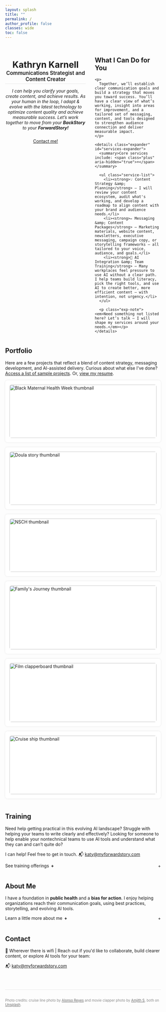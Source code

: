 ```yaml
---
layout: splash
title: ""
permalink: /
author_profile: false
classes: wide
toc: false
---
```

<style>
/* ============ Universal expander behavior (Services, About, Training) ============ */
.expander summary {
  display: flex;                 /* lets us push the right icon to the edge */
  align-items: center;
  gap: .4rem;
  cursor: pointer;
  list-style: none;
  width: 100%;                   /* ensure the right icon has space to align right */
}
.expander summary::-webkit-details-marker { display: none; }

/* Right-aligned icon for ALL expanders */
.expander summary::after { content: "+"; margin-left: auto; }
.expander[open] summary::after { content: "–"; }

/* (If you still have inline left "+" spans in About/Training, this just bolds them) */
.expander .plus { font-weight: 700; }

/* ============ Services spacing ============ */
#services .service-list {
  margin: 1rem 0 1rem 1.5rem;    /* space above & below list */
  padding-left: .5rem;
  font-size: .95rem;
  line-height: 1.55;
}
#services .service-list li + li { margin-top: .75rem; }
#services .exp-note { margin-top: 1rem; }

/* ============ Training spacing ============ */
#training .training-list {
  margin: 1rem 0 0 1.5rem;       /* space above list */
  padding-left: .5rem;
  font-size: .95rem;
  line-height: 1.55;
}
#training .training-list li { margin-bottom: .75rem; }

/* ============ About (optional tiny top margin when open) ============ */
#about #about-expander[open] { margin-top: .5rem; }

/* ===== Featured Work (flex-friendly, no grid required) ===== */
/* Make the row spacing consistent (your container uses flex + wrap) */
#portfolio .card-grid {
  gap: 1rem !important;                 /* rely on gap, not space-between */
  justify-content: flex-start !important;
}

/* Tablet: 2 cards per row (override inline flex: 1 1 calc(33% - 1em)) */
@media (max-width: 1024px) {
  #portfolio .card {
    flex: 1 1 calc(50% - 1rem) !important;  /* two columns */
  }
}

/* Mobile: 1 card per row */
@media (max-width: 640px) {
  #portfolio .card {
    flex: 1 1 100% !important;              /* single column */
  }
  #portfolio .card-grid {
    gap: 0.875rem !important;               /* a touch tighter on phones */
  }
}
/* Page-local photo credits (homepage only) */
.photo-credits {
  font-size: 0.8em;
  color: #888;
  text-align: left;
  margin: 2rem auto 0;
  padding-top: 1rem;
  border-top: 1px solid #e5e5e5; /* soft divider */
  max-width: 60rem; /* keeps it aligned with main content */
}
.photo-credits a { color: #666; text-decoration: underline; }
.photo-credits a:hover { color: #333; }

  /* ===== Two-column layout for Hero + Services only ===== */
.two-col-hero {
  display: grid;
  grid-template-columns: 1.1fr 0.9fr;          /* slight emphasis on the Hero column */
  gap: clamp(1rem, 3vw, 2rem);
  align-items: start;
  margin-block: 1.5rem;                        /* breathing room above/below */
}

/* Tidy native spacing so these two sit nicely together */
.two-col-hero .hero { margin: 0; padding: 0; }
.two-col-hero #services { margin: 0; }
.two-col-hero details.expander { width: 100%; }

/* Make the hero button look good even if it wraps */
.two-col-hero .hero a.btn { display: inline-block; margin-top: .75rem; }

/* Collapse to one column on smaller screens */
@media (max-width: 900px) {
  .two-col-hero { grid-template-columns: 1fr; }
}
  
/* Align hero tagline with Services heading */
.two-col-hero .hero p:first-of-type {
  font-size: 1.2em;          /* keep your current size */
  font-weight: 600;          /* make it heading-like */
  margin: 0.5rem 0 0.75rem;  /* push it down slightly to align */
  border-bottom: 1px solid #e5e5e5; /* add the subtle grey underline */
  padding-bottom: 0.25rem;   /* space above the line */
}

</style>

<!-- Hero + Services in a 2-column layout -->
<div class="two-col-hero">

  <!-- Hero Section -->
  <header class="hero">
    <h1 style="margin-bottom: 0;">Kathryn Karnell</h1>
    <p style="font-size: 1.2em; margin-top: 0;">
      Communications Strategist and Content Creator
    </p>
    <p><em>I can help you clarify your goals, create content, and achieve results. As your human in the loop, I adapt & evolve with the latest technology to optimize content quality and achieve measurable success.
    Let’s work together to move from your <strong>BackStory</strong> to your <strong>ForwardStory!</strong></em></p>
    <a href="mailto:katy@myforwardstory.com" class="btn btn--primary">Contact me!</a>
  </header>

  <!-- Services -->
  <section id="services">
    <h2>What I Can Do for You</h2>

    <p>
      Together, we’ll establish clear communication goals and build a strategy that moves you toward success. You’ll have a clear view of what’s working, insight into areas for improvement, and a tailored set of messaging, content, and tools designed to strengthen audience connection and deliver measurable impact.
    </p>

    <details class="expander" id="services-expander">
      <summary>Core services include: <span class="plus" aria-hidden="true">+</span></summary>

      <ul class="service-list">
        <li><strong>💡 Content Strategy &amp; Planning</strong> — I will review your content ecosystem, audit what's working, and develop a roadmap to align content with your brand and audience needs.</li>
        <li><strong>✏️ Messaging &amp; Content Packages</strong> — Marketing materials, website content, newsletters, executive messaging, campaign copy, or storytelling frameworks — all tailored to your voice, audience, and goals.</li>
        <li><strong>🤖 AI Integration &amp; Team Training</strong> — Many workplaces feel pressure to use AI without a clear path. I help teams build literacy, pick the right tools, and use AI to create better, more efficient content — with intention, not urgency.</li>
      </ul>

      <p class="exp-note"><em>Need something not listed here? Let’s talk – I will shape my services around your needs.</em></p>
    </details>
  </section>

</div><!-- /.two-col-hero -->


<!-- Featured Work -->
<section id="portfolio">
<h2>Portfolio</h2>
<p>Here are a few projects that reflect a blend of content strategy, messaging development, and AI-assisted delivery. Curious about what else I've done? <a href="/work/">Access a list of sample projects</a>. Or, <a href="/assets/ForwardStoryResumeAug2025.pdf">view my resume</a>.

<div class="card-grid" style="display: flex; flex-wrap: wrap; justify-content: space-between; gap: 1.5em;">

  <!-- Card 1 -->
  <div class="card" style="flex: 1 1 calc(33% - 1em); box-shadow: 0 0 5px rgba(0,0,0,0.1); border-radius: 8px; overflow: hidden; background: #fff; padding: 1em;">
    <img src="/assets/images/be-inspired-facebook.jpg" alt="Black Maternal Health Week thumbnail" style="width: 100%; border-radius: 6px;">
    <h4>Black Maternal Health Week - Integrated Campaign</h4>
    <p>Pioneered and executed a multi-channel campaign, integrating social, video, and written stories, boosting digital engagement and strengthening partner relationships.</p>
    <p><a href="/work/bmhw-campaign/">Learn more</a></p>
  </div>

  <!-- Card 2 -->
  <div class="card" style="flex: 1 1 calc(33% - 1em); box-shadow: 0 0 5px rgba(0,0,0,0.1); border-radius: 8px; overflow: hidden; background: #fff; padding: 1em;">
    <img src="/assets/images/Destiny600X315.jpg" alt="Doula story thumbnail" style="width: 100%; border-radius: 6px;">
    <h4><em>This is Destiny</em> – The Power of Doula Care for Better Health</h4>
    <p>Doula Kianna's support helped this mom advocate for her needs, foster positive relationships with her doctor and health care teams, and achieve improved physical and mental health.</p>
    <p><a href="./assets/ThisIsDestiny.pdf">Read the story</a></p>
  </div>

  <!-- Card 3 -->
  <div class="card" style="flex: 1 1 calc(33% - 1em); box-shadow: 0 0 5px rgba(0,0,0,0.1); border-radius: 8px; overflow: hidden; background: #fff; padding: 1em;">
    <img src="/assets/images/NSCH1200X630.jpg" alt="NSCH thumbnail" style="width: 100%; border-radius: 6px;">
    <h4>National Survey of Children's Health - Branding Video</h4>
    <p>Designed this video to raise awareness of this survey, strengthen public trust in the agency behind it, and encourage participation from parents and caregivers.</p>
    <p><a href="https://youtu.be/U0an1xbKXkA">Watch video</a></p>
  </div>

  <!-- Card 4 -->
  <div class="card" style="flex: 1 1 calc(33% - 1em); box-shadow: 0 0 5px rgba(0,0,0,0.1); border-radius: 8px; overflow: hidden; background: #fff; padding: 1em;">
    <img src="/assets/images/F2F1200X630.jpg" alt="Family's Journey thumbnail" style="width: 100%; border-radius: 6px;">
    <h4><em>A Family’s Journey</em> – Systems Change Storytelling</h4>
    <p>Follow Ben's family experience navigating complex medical, educational, and social challenges, and the critical support they received from their "F2F" center. I wrote this narrative for Congressional decision-makers and for support centers to tell their story.</p>
    <p><a href="./assets/f2f-ben-family-journey.pdf">Read the story</a></p>
  </div>

  <!-- Card 5 -->
  <div class="card" style="flex: 1 1 calc(33% - 1em); box-shadow: 0 0 5px rgba(0,0,0,0.1); border-radius: 8px; overflow: hidden; background: #fff; padding: 1em;">
    <img src="/assets/images/Clapperboard1200X630.jpg" alt="Film clapperboard thumbnail" style="width: 100%; border-radius: 6px;">
    <h4>Evacuation Plan – Film Set / Same‑Day Delivery</h4>
    <p>This comprehensive evacuation plan - for a high-profile production filming on location - is tailored to the specific geography and personnel needs of 500 crew and extras. I used AI tools to cut concept-to-delivery time by an estimated 70%, enabling same-day turnaround.</p>
    <p><em>Details available upon request.</em></p>
  </div>

  <!-- Card 6 -->
  <div class="card" style="flex: 1 1 calc(33% - 1em); box-shadow: 0 0 5px rgba(0,0,0,0.1); border-radius: 8px; overflow: hidden; background: #fff; padding: 1em;">
    <img src="/assets/images/Cruiseship1200X630.jpg" alt="Cruise ship thumbnail" style="width: 100%; border-radius: 6px;">
    <h4>Marketing Package – Alaska Tourism Pitch / Cruise Outreach</h4>
    <p>This marketing package (proposal, cover letter, press release) is for a small recreation and entertainment business in Alaska. They successfully secured cruise rep engagement. Used AI tools for research, drafting, and image generation under a tight deadline.</p>
    <p><em>Details available upon request.</em></p>
  </div>


<!-- Training -->
<section id="training">
  <h2>Training</h2>

  <p>Need help getting practical in this evolving AI landscape? Struggle with helping your teams to write clearly and effectively? Looking for someone to help enable your nontechnical teams to use AI tools and understand what they can and can’t quite do?</p>

  <p>I can help! Feel free to get in touch. 📬 <a href="mailto:katy@myforwardstory.com">katy@myforwardstory.com</a></p>

  <details class="expander" id="training-expander">
    <summary>See training offerings <span class="plus" aria-hidden="true">+</span></summary>

    <ul class="training-list">
      <li>
        <strong>✏️ Write It Clearly: Training for Teams (with AI-Enhanced Support)</strong> — Helps teams write clearly and confidently — with or without AI tools. You’ll learn how to turn complex ideas into accessible, actionable content, and how to use GenAI to support your process, not replace it.
      </li>
      <li>
        <strong>📚 Storytelling: Craft Messages That Stick, Scale, and Inspire</strong> — Helps teams and individuals bring their mission, products, or services to life with compelling, structured stories. You’ll learn how to connect messaging to audience needs, organize your ideas for clarity and flow, and use GenAI to prototype content quickly — without losing your voice. Whether you're building a brand, launching a campaign, or briefing leadership, the right story drives understanding and engagement.
      </li>
      <li>
        <strong>🤖 AI-Literacy for Nontechnical Teams: Be the Human in the Loop</strong> — Plain-language overview of generative AI, what it’s good at (and not), and how to use it thoughtfully in daily work. You’ll walk away with a practical, no-hype understanding of where these tools fit in your work.
      </li>
    </ul>
  </details>
</section>

<!-- About -->
<section id="about">
  <h2>About Me</h2>

  <p>I have a foundation in <strong>public health</strong> and a <strong>bias for action</strong>. I enjoy helping organizations reach their communication goals, using best practices, storytelling, and evolving AI tools.</p>

  <details class="expander" id="about-expander">
    <summary>Learn a little more about me <span class="plus" aria-hidden="true">+</span></summary>
  <p>Across 3 continents and 6 countries, I’ve served clients and teams across the government, academic, private, and global health sectors—including CDC, Deloitte, USAID, Peace Corps, University of Washington, and Johns Hopkins—by translating complex ideas into clear, human-centered narratives. My approach is grounded in integrity, creativity, and service to people.</p>

    <p>I have helped teams define their core messages, write for multiple audiences, and manage the content needed for newsletters, websites, speaking engagements, and campaigns. I’ve also led training sessions and supported teams as they adapt to organizational needs or new tools — like AI — to improve their workflows and outcomes.</p>

    <p>I don’t overpromise. I help you figure out what’s essential, what’s working, and what needs to change — then I help you do something about it.</p>

    <p><strong>My motto:</strong> <em>Practice makes progress.</em></p>

    <p><strong>Core Values and Strengths:</strong></p>
    <ul class="about-list">
      <li>Adaptability</li>
      <li>Commitment</li>
      <li>Relationships</li>
      <li>Integrity</li>
      <li>Courage</li>
    </ul>
  </details>
</section>

<!-- Contact -->
<section id="contact">
<h2>Contact</h2>
<p>📍 Wherever there is wifi | Reach out if you'd like to collaborate, build clearer content, or explore AI tools for your team:</p>  
<p>📬 <a href="mailto:katy@myforwardstory.com">katy@myforwardstory.com</a></p>
</section>

<footer class="photo-credits" aria-label="Photo credits">
  <p> Photo credits: cruise line photo by <a href="https://unsplash.com/@alonsoreyes?utm_content=creditCopyText&utm_medium=referral&utm_source=unsplash" target="_blank" rel="noopener">Alonso Reyes</a> and movie clapper photo by <a href="https://unsplash.com/@amjiths?utm_content=credit" target="_blank" rel="noopener">Amjith S</a>, both on <a href="https://unsplash.com/photos/a-person-holding-a-clapstick-in-their-hand-6ZUiox8TqtY" target="_blank" rel="noopener">Unsplash</a>.
  </p>
</footer>

